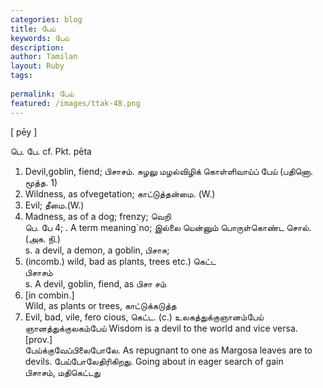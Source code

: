 ```yaml
---
categories: blog
title: பேய்
keywords: பேய்
description: 
author: Tamilan
layout: Ruby
tags: 
 
permalink: பேய்
featured: /images/ttak-48.png
---
```

  
[ pēy ]  
  
பெ. பே. cf. Pkt. pēta  
1. Devil,goblin, fiend; பிசாசம். சுழலு மழல்விழிக் கொள்ளிவாய்ப் பேய் (பதினொ. மூத்த. 1)  
2. Wildness, as ofvegetation; காட்டுத்தன்மை. (W.)  
3. Evil; தீமை.(W.)  
4. Madness, as of a dog; frenzy; வெறி  
பெ. பே 4; . A term meaning`no; இல்லை யென்னும் பொருள்கொண்ட சொல்.(அக. நி.)  
s. a devil, a demon, a goblin, பிசாசு;  
2. (incomb.) wild, bad as plants, trees etc.) கெட்ட  
பிசாசம்  
s. A devil, goblin, fiend, as பிசா சம்  
2. [in combin.]  
Wild, as plants or trees, காட்டுக்கடுத்த  
3. Evil, bad, vile, fero cious, கெட்ட. (c.) உலகத்துக்குஞானம்பேய் ஞானத்துக்குலகம்பேய் Wisdom is a devil to the world and vice versa. [prov.]  
பேய்க்குவேப்பிலைபோலே. As repugnant to one as Margosa leaves are to devils. பேய்போலேதிரிகிறது. Going about in eager search of gain  
பிசாசம், மதிகெட்டது
